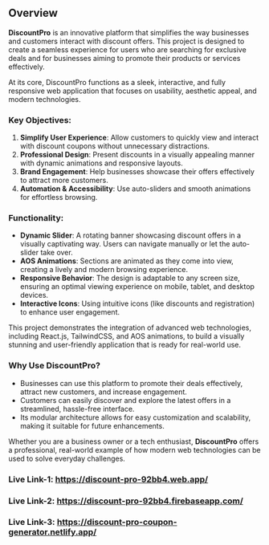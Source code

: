 ## Overview
**DiscountPro** is an innovative platform that simplifies the way businesses and customers interact with discount offers. This project is designed to create a seamless experience for users who are searching for exclusive deals and for businesses aiming to promote their products or services effectively. 

At its core, DiscountPro functions as a sleek, interactive, and fully responsive web application that focuses on usability, aesthetic appeal, and modern technologies. 

### Key Objectives:
1. **Simplify User Experience**: Allow customers to quickly view and interact with discount coupons without unnecessary distractions.
2. **Professional Design**: Present discounts in a visually appealing manner with dynamic animations and responsive layouts.
3. **Brand Engagement**: Help businesses showcase their offers effectively to attract more customers.
4. **Automation & Accessibility**: Use auto-sliders and smooth animations for effortless browsing.

### Functionality:
- **Dynamic Slider**: A rotating banner showcasing discount offers in a visually captivating way. Users can navigate manually or let the auto-slider take over.
- **AOS Animations**: Sections are animated as they come into view, creating a lively and modern browsing experience.
- **Responsive Behavior**: The design is adaptable to any screen size, ensuring an optimal viewing experience on mobile, tablet, and desktop devices.
- **Interactive Icons**: Using intuitive icons (like discounts and registration) to enhance user engagement.

This project demonstrates the integration of advanced web technologies, including React.js, TailwindCSS, and AOS animations, to build a visually stunning and user-friendly application that is ready for real-world use.

### Why Use DiscountPro?
- Businesses can use this platform to promote their deals effectively, attract new customers, and increase engagement.
- Customers can easily discover and explore the latest offers in a streamlined, hassle-free interface.
- Its modular architecture allows for easy customization and scalability, making it suitable for future enhancements.

Whether you are a business owner or a tech enthusiast, **DiscountPro** offers a professional, real-world example of how modern web technologies can be used to solve everyday challenges.

### Live Link-1:  https://discount-pro-92bb4.web.app/  

### Live Link-2:  https://discount-pro-92bb4.firebaseapp.com/

### Live Link-3:  https://discount-pro-coupon-generator.netlify.app/